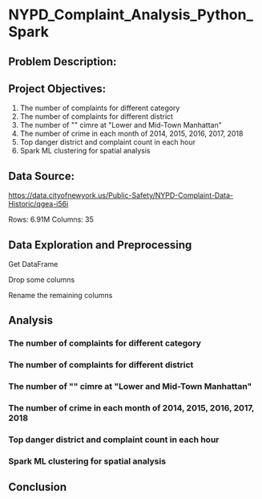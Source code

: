 # NYPD_Complaint_Analysis_Python_Spark

## Problem Description:

## Project Objectives:
  1. The number of complaints for different category
  2. The number of complaints for different district
  3. The number of "" cimre at "Lower and Mid-Town Manhattan"
  4. The number of crime in each month of 2014, 2015, 2016, 2017, 2018
  5. Top danger district and complaint count in each hour
  6. Spark ML clustering for spatial analysis

## Data Source:
https://data.cityofnewyork.us/Public-Safety/NYPD-Complaint-Data-Historic/qgea-i56i

Rows: 6.91M
Columns: 35

## Data Exploration and Preprocessing
  Get DataFrame
  
  Drop some columns
  
  Rename the remaining columns
  
## Analysis
### The number of complaints for different category

### The number of complaints for different district

### The number of "" cimre at "Lower and Mid-Town Manhattan"

### The number of crime in each month of 2014, 2015, 2016, 2017, 2018

### Top danger district and complaint count in each hour

### Spark ML clustering for spatial analysis

## Conclusion
